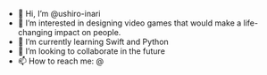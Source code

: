 - 👋 Hi, I’m @ushiro-inari
- 👀 I’m interested in designing video games that would make a life-changing impact on people.
- 🌱 I’m currently learning Swift and Python
- 💞️ I’m looking to collaborate in the future
- 📫 How to reach me: @

<!---
ushiro-inari/ushiro-inari is a ✨ special ✨ repository because its `README.md` (this file) appears on your GitHub profile.
You can click the Preview link to take a look at your changes.
--->
